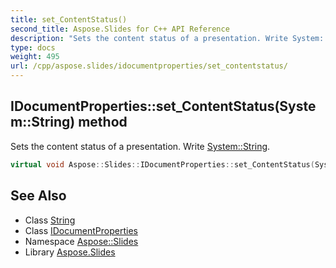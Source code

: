 ```yaml
---
title: set_ContentStatus()
second_title: Aspose.Slides for C++ API Reference
description: "Sets the content status of a presentation. Write System::String."
type: docs
weight: 495
url: /cpp/aspose.slides/idocumentproperties/set_contentstatus/
---
```

## IDocumentProperties::set_ContentStatus(System::String) method


Sets the content status of a presentation. Write [System::String](../../../system/string/).

```cpp
virtual void Aspose::Slides::IDocumentProperties::set_ContentStatus(System::String value)=0
```

## See Also

* Class [String](../../system/string/)
* Class [IDocumentProperties](./)
* Namespace [Aspose::Slides](../)
* Library [Aspose.Slides](../../)